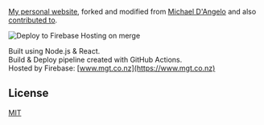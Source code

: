 [My personal website](https://www.mgt.co.nz), forked and modified from [Michael D'Angelo](https://github.com/mldangelo/personal-site) and also [contributed to](https://github.com/mldangelo/personal-site/pull/240). 


![Deploy to Firebase Hosting on merge](https://github.com/andythomnz/personal-site/workflows/Deploy%20to%20Firebase%20Hosting%20on%20merge/badge.svg)

Built using Node.js & React.  
Build & Deploy pipeline created with GitHub Actions.  
Hosted by Firebase: [www.mgt.co.nz](https://www.mgt.co.nz)

## License

[MIT](https://github.com/mldangelo/personal-site/blob/master/LICENSE)
